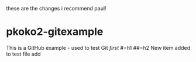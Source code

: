 these are the changes i recommend paul!
# pkoko2-gitexample
This is a GitHub example - used to test Git
*first*
#=h1
##=h2
New item added to test file add
